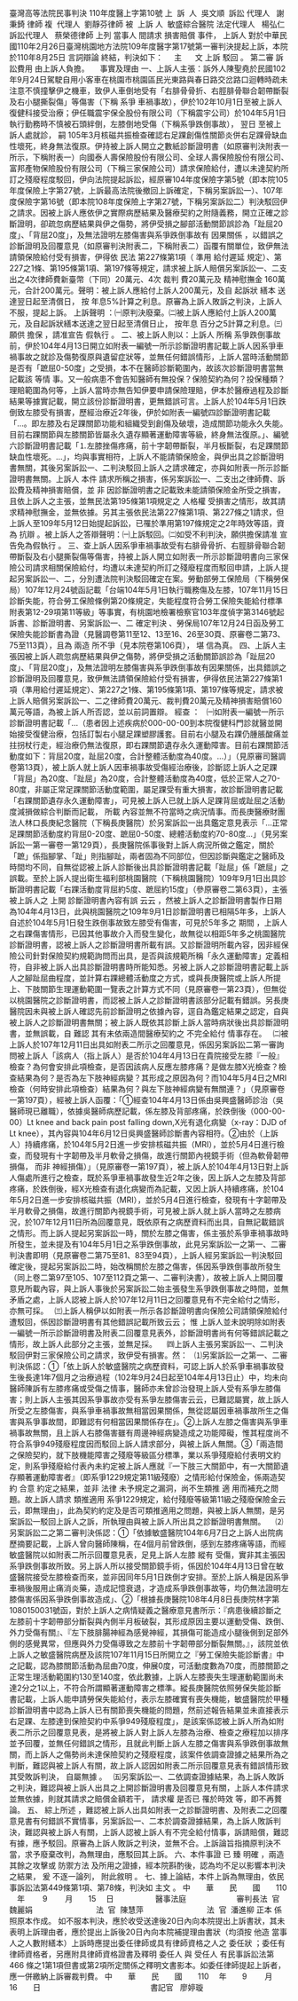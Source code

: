 臺灣高等法院民事判決
110年度醫上字第10號
上  訴  人  吳文順  
訴訟
代理人
  謝秉錡
律師
複  代理人  劉靜芬律師
被  
上訴
人  敏盛綜合醫院
法定代理人
  楊弘仁  
訴訟代理人
  蔡榮德律師
上列
當事人
間請求
損害賠償
事件，
上訴人
對於中華民國110年2月26日臺灣桃園地方法院109年度醫字第17號第一審判決提起上訴，本院於110年8月25日
言詞辯論
終結，判決如下：
    主      文
上訴
駁回
。
第二審
訴訟費用
由上訴人負擔。
    事實及理由
一、上訴人主張：訴外人陳聖堯於民國102年9月24日駕駛自用小客車在桃園市桃園區民光東路與春日路交岔路口迴轉時疏未注意不慎撞擊伊之機車，致伊人車倒地受有「右腓骨骨折、右脛腓骨聯合韌帶斷裂及右小腿撕裂傷」等傷害（下稱
系爭
車禍事故），伊於102年10月1日至被上訴人復健科接受治療；伊任職震宇保全股份有限公司（下稱震宇公司）於104年5月1日執行勤務時不慎被石頭絆倒，左膝倒地受傷（下稱系爭跌倒事故），
翌日
至被上訴人處就診，
嗣
105年3月核磁共振檢查確認右足踝創傷性關節炎併右足踝骨缺血性壞死，終身無法復原。伊持被上訴人開立之數紙診斷證明書（如原審判決附表一所示，下稱附表一）向國泰人壽保險股份有限公司、全球人壽保險股份有限公司、富邦產物保險股份有限公司（下稱三家保險公司）請求保險給付，遭以未達契約所訂之殘廢程度駁回，伊向法院提起訴訟，經原審104年度保險字第5號（即本院105年度保險上字第27號，上訴最高法院後撤回上訴確定，下稱另案訴訟一）、107年度保險字第16號（即本院108年度保險上字第27號，下稱另案訴訟二）判決駁回伊之請求。因被上訴人應依伊之實際病歷結果及醫療契約之附隨義務，開立正確之診斷證明，卻疏忽病歷結果與伊之傷勢，將伊受損之腳部活動關節誤診為「趾屈20度」、「背屈20度」，及無法證明左膝傷害與系爭跌倒事故有
因果關係
，以錯誤之診斷證明及回覆意見（如原審判決附表二，下稱附表二）函覆有關單位，致伊無法請領保險給付受有損害，伊得依
民法
第227條第1項（
準用
給付遲延
規定）、第227之1條、第195條第1項、第197條等規定，請求被上訴人賠償另案訴訟一、二支出之4次律師費新臺幣（下同）20萬元、4次
裁判
費20萬元及
精神慰撫金
160萬元，合計200萬元。聲明：被上訴人應給付上訴人200萬元，及自
起訴狀
繕本
送達翌日起至清償日，
按
年息5%計算之利息。原審為上訴人敗訴之判決，上訴人不服，提起上訴。
上訴聲明
：㈠原判決廢棄。㈡被上訴人應給付上訴人200萬元，及自起訴狀繕本送達之翌日起至清償日止，
按年息
百分之5計算之利息。㈢願供
擔保
，請准宣告
假執行
。
二、被上訴人則以：上訴人
所稱
系爭跌倒事故前，伊於104年4月13日開立如附表一編號一所示診斷證明書記載上訴人因系爭車禍事故之就診及傷勢復原與遺留症狀等，並無任何錯誤情形，上訴人當時活動關節是否有「蹠屈0-50度」之受損，本不在醫師診斷範圍內，故該次診斷證明書當無記載該
等情
事。又一般病患不會告知醫師有無投保？保險契約為何？投保種類？理賠範圍為何等，上訴人當時亦無告知伊要申請保險理賠，伊本於醫療過程及診斷結果等據實記載，開立該份診斷證明書，更無錯誤可言。上訴人於104年5月1日跌倒致左膝受有損害，歷經治療近2年後，伊於如附表一編號四診斷證明書記載「…。即左膝及右足踝關節功能和組織受到創傷及破壞，造成關節功能永久失能。目前右踝關節與左膝關節皆屬永久遺存顯著運動障害等級，終身無法復原。」、編號六診斷證明書記載「⒈左膝挫傷疼痛，前十字韌帶斷裂，半月板斷裂，右足踝關節缺血性壞死。…」，均與事實相符，上訴人不能請領保險金，與伊出具之診斷證明書無關，其後另案訴訟一、二判決駁回上訴人之請求確定，亦與如附表一所示診斷證明書無關。上訴人
本件
請求所稱之損害，係另案訴訟一、二支出之律師費、訴訟費及精神損害賠償，並
非
因診斷證明書之記載致未能請領保險金所受之損害，且依上訴人之主張，並無民法第195條第1項規定之
人格權
受損害之情形，故其請求精神慰撫金，並無依據。另其主張依民法第227條第1項、第227條之1請求，但上訴人至109年5月12日始提起訴訟，已罹於準用第197條規定之2年時效等語，資為
抗辯
。被上訴人之答辯聲明：㈠上訴駁回。㈡如受不利判決，願供擔保請准
宣告免為假執行
。
三、查上訴人因系爭車禍事故受有右腓骨骨折、右脛腓骨聯合韌帶斷裂及右小腿撕裂傷等傷害，持被上訴人開立如附表一所示診斷證明書向三家保險公司請求相關保險給付，均遭以未達契約所訂之殘廢程度而駁回申請，上訴人提起另案訴訟一、二，分別遭法院判決駁回確定在案。勞動部勞工保險局（下稱勞保局）107年12月24號函記載「台端104年5月1日執行職務傷及左膝，107年11月15日診斷失能，符合勞工保險條例第20條規定，失能程度符合勞工保險失能給付標準附表第12-29項第11等級」等事實，有桃園地檢署檢察官103年度偵字第3146號起訴書、診斷證明書、另案訴訟一、二
確定判決
、勞保局107年12月24日函及勞工保險失能診斷書為證（見醫調卷第11至12、13至16、26至30頁、原審卷二第73、75至113頁），且為
兩造
所不爭（見本院卷第106頁），
堪
信為真。
四、上訴人主張因被上訴人疏忽病歷結果與伊之傷勢，將伊受損之活動關節誤診為「趾屈20度」、「背屈20度」，及無法證明左膝傷害與系爭跌倒事故有因果關係，出具錯誤之診斷證明及回覆意見，致伊無法請領保險給付受有損害，伊得依民法第227條第1項（準用給付遲延規定）、第227之1條、第195條第1項、第197條等規定，請求被上訴人賠償另案訴訟一、二之律師費20萬元、裁判費20萬元及精神損害賠償160萬元等語，為被上訴人所否認，並以前詞置辯。
經查
：
  ㈠如附表一編號一所示診斷證明書記載「…（患者因上述疾病於000-00-00到本院復健科門診就醫並開始接受復健治療，包括訂製右小腿足踝塑膠護套。目前右小腿及右踝仍腫脹酸痛並拄拐杖行走，經治療仍無法復原，即右踝關節遺存永久運動障害。目前右踝關節活動度如下：背屈20度，趾屈20度，合計整體活動度為40度。…）」（見原審司醫調卷第13頁），被上訴人就上訴人因車禍事故受傷經治療後，診斷認上訴人之足踝「背屈」為20度、「趾屈」為20度，合計整體活動度為40度，低於正常人之70-80度，非屬正常足踝關節活動度範圍，屬足踝受有重大損害，故診斷證明書記載「右踝關節遺存永久運動障害」，可見被上訴人已就上訴人足踝背屈或趾屈之活動度減損做綜合判斷而記載，
所載
內容並無不符當時之病況情事。而長庚醫療財團法人林口長庚紀念醫院（下稱長庚醫院）於另案訴訟一出具鑑定意見表示「…正常足踝關節活動度約背屈0-20度、蹠屈0-50度、總體活動度約70-80度…」（見另案訴訟一第一審卷一第129頁），長庚醫院係事後對上訴人病況所做之鑑定，關於「蹠」係指腳掌、「趾」則指腳趾，兩者固為不同部位，但因診斷與鑑定之醫師及時間均不同，自無從認被上訴人診斷後出具診斷證明書記載「趾屈」係「蹠屈」之誤載。至於上訴人提出衛生福利部桃園醫院（下稱桃園醫院）109年9月1日出具診斷證明書記載「右踝活動度背屈約5度、蹠屈約15度」（參原審卷二第63頁），主張被上訴人之
上開
診斷證明書內容有誤
云云
，然被上訴人之診斷證明書製作日期為104年4月13日，此與桃園醫院之109年9月1日診斷證明書已相隔5年多，上訴人自述於104年5月1日發生跌倒事故致左膝受有傷害，可見於5年多之
期間
，上訴人之右踝傷害情形，已因其他事故介入而發生變化，故無從以相距5年多之桃園醫院診斷證明書，認被上訴人之診斷證明書所載有誤。又診斷證明所載內容，因非經保險公司針對保險契約規範詢問而出具，是否與該規範所稱「永久運動障害」定義相符，自非被上訴人出具診斷證明書時所能知悉。另被上訴人之診斷證明書記載上訴人之腳趾屈曲程度，並計算右踝總體活動度之方式，或與長庚醫院或上訴人所提上、下肢關節生理運動範圍一覽表之計算方式不同（見原審卷一第23頁），但無從以桃園醫院之診斷證明書，而認被上訴人之診斷證明書該部分記載有錯誤。另長庚醫院因未與被上訴人確認先前診斷證明之依據內容，逕自為鑑定結果之認定，自與被上訴人之診斷證明書無關；被上訴人既依其診斷上訴人當時病狀後出具診斷證明書，並無誤載，自
難認
其有未依兩造間醫療契約之
不完全給付
情事存在。
  ㈡被上訴人於107年12月11日出具如附表二所示之回覆意見，係因另案訴訟二第一審詢問被上訴人「該病人（指上訴人）是否於104年4月13日在貴院接受左膝『一般』檢查？為何會安排此項檢查，是否因該病人反應左膝疼痛？是做左膝X光檢查？檢查結果為何？是否為左下肢神經病變？其形成之原因為何？而104年5月4日之MRI檢查（何時安排此項檢查）結果為何？與左下肢神經病變有無關連？」（見原審卷一第197頁），經被上訴人函覆：「①經查104年4月13日係由吳興盛醫師診治（吳醫師現已離職），依據吳醫師病歷記載，係左膝及背部疼痛，於跌倒後（000-00-00）Lt knee and back pain post falling down,X光有退化病變（x-ray：DJD of Lt knee），其內容與104年6月12日吳興盛醫師診斷書內容相符。②由於（上訴人）持續疼痛，於104年5月2日進一步安排核磁共振（MRI），並於5月4日進行檢查，而發現有十字韌帶及半月軟骨之損傷，故進行關節內視鏡手術（但為軟骨韌帶損傷，
而非
神經損傷）」（見原審卷一第197頁），被上訴人於104年4月13日對上訴人傷處所進行之檢查，既於系爭車禍事故發生近2年之後，因上訴人之左膝及背部疼痛，於跌倒後，經X光檢查有退化病變而為記載，又因上訴人持續疼痛，於104年5月2日進一步安排核磁共振（MRI），並於5月4日進行檢查，發現有十字韌帶及半月軟骨之損傷，故進行關節內視鏡手術，可見被上訴人就上訴人當時之左膝病況，於107年12月11日所為回覆意見，既依原有之病歷資料而出具，自無記載錯誤之情形。而上訴人提起另案訴訟一時，關於左膝之傷害，係主張於系爭車禍事故時所發生，並未提及有104年5月1日之系爭跌倒事故，此見另案訴訟一之第一、二審判決書即明（見原審卷二第75至81、83至94頁），上訴人經另案訴訟一判決駁回確定後，提起另案訴訟二時，始改稱關於左膝之傷害，係因系爭跌倒事故所發生（同上卷二第97至105、107至112頁之第一、二審判決書），故被上訴人上開回覆意見所載內容，與上訴人事後於另案訴訟二始主張發生系爭跌倒事故之時間，並無矛盾之處，上訴人認被上訴人於107年12月11日之回覆意見有不完全給付之情形，亦無可採。
  ㈢上訴人稱伊以如附表一所示各診斷證明書向保險公司請領保險給付遭駁回，係因診斷證明書有其他錯誤記載所致云云；
惟
上訴人並未說明除如附表一編號一所示診斷證明書及附表二回覆意見表外，診斷證明書尚有何等錯誤記載之情形，故上訴人此部分之主張，並無足採。
　㈣上訴人主張另案訴訟一、二判決駁回伊對三家保險公司之請求，致伊受有損害。然：
  ⑴另案訴訟一之第一、二審判決係認：①「依上訴人於敏盛醫院之病歷資料，可認上訴人於系爭車禍事故發生後長達1年7個月之治療過程（102年9月24日起至104年4月13日止）中，均未向醫師陳訴有左膝疼痛或受傷之情事，醫師亦未曾診治發現上訴人受有系爭左膝傷害；則上訴人主張其因系爭事故亦受有系爭左膝傷害云云，已難認屬實，故上訴人所受之左膝傷害，與系爭車禍事故無相當因果關係，無從認屬因車禍事故所生之傷害與系爭事故間，即難認有何相當因果關係存在」。②上訴人左膝之傷害與系爭車禍事故無關，且上訴人右膝傷害雖有周邊神經病變造成之功能障礙，惟其程度尚不符合系爭949殘廢程度因而駁回上訴人請求部分，與被上訴人無關。③「兩造間之保險契約，就下肢機能障害之殘廢等級區分標準，業以系爭殘廢給付表明文約定，則系爭殘廢給付表內未約定被上訴人應就『一下肢三大關節中，有一大關節遺存顯著運動障害者』（即系爭1229規定第11級殘廢）之情形給付保險金，係兩造契約
合意
約定之結果，並非
法律
未予規定之漏洞，尚不生類推
適
用而補充之問題。故上訴人請求
類推適用
系爭1229規定，給付殘廢等級第11級之殘廢保險金云云，即無理由」，此為契約約定及是否可類推適用之問題，與被上訴人無關，是另案訴訟一駁回上訴人之訴，所執理由與被上訴人所出具之診斷證明書無關。
　⑵另案訴訟二之第二審判決係認：①「依據敏盛醫院104年6月7日之上訴人出院病歷摘要記載，上訴人曾向醫師陳稱，在4個月前曾跌倒，感到左膝疼痛等語，而經敏盛醫院以如附表二所示回覆意見表，足見上訴人左膝
縱有
受傷，實非其主張因系爭跌倒事故所致。另上訴人所以接受關節鏡手術，係因於104年4月13日曾在敏盛醫院接受左膝檢查而來，並非因同年5月1日跌倒才安排。至於上訴人稱是因系爭車禍後服用止痛消炎藥，造成記憶衰退，才造成系爭跌倒事故等，均仍無法證明左膝傷害係因系爭跌倒事故造成」、②「根據長庚醫院108年4月8日長庚院林字第1080150031號函，對於上訴人之病情疑義之醫療意見書所示：『病患後續診斷之左膝前十字韌帶部分斷裂與內側半月板破裂，其形成原因主要以運動受傷、跌倒、外力受傷有關』、『左下肢腓腸神經為感覺神經，其損傷可能造成小腿後側到足部外側的感覺異常，但應與外力受傷導致之左膝前十字韌帶部分斷裂無關。』，該院並依上訴人之敏盛醫院病歷及該院107年11月15日所開立之『勞工保險失能診斷書』中之記載，認為膝關節活動為屈曲70度，伸展0度，可活動度數為70度，而膝關節之正常生理活動範圍約130至140度，依此數據，上訴人左膝喪失生理運動範圍尚未達2分之1以上，不符合所謂顯著運動障害之標準。縱長庚醫院依照勞保失能診斷書記載，上訴人能申請勞保失能給付，表示左膝確實有喪失機能，敏盛醫院於甲種診斷證明書中認為上訴人已有關節喪失機能的問題，然前述報告結果並未直接表示右足踝、左膝達到保險契約中系爭949殘廢程度」，是該案係認被上訴人所為如附表二所示之回覆意見表，是將被上訴人對上訴人左膝為治療、檢查之療程加以排序並予回覆，並無任何錯誤之情形，且就此判斷上訴人左膝之傷害與系爭跌倒事故無關，而上訴人之傷勢尚未達保險契約之殘廢程度，該案件依調查證據之結果所為之判斷，難認與被上訴人有關，故上訴人認因如附表二所示回覆意見表有錯誤情形致其受敗訴判決，
自屬無據
。
  ㈤另案訴訟一、二依調查證據結果，為上訴人敗訴之判決，難認與被上訴人出具之上開診斷證明書及回覆意見有關，上訴人本件請求並無依據，則就其請求之賠償金額若干，
請求權
是否已
罹於時效
等，即不再贅論。
五、
綜上所述
，難認被上訴人出具如附表一之診斷證明書、及附表二之回覆意見書有何錯誤不實情事，另案訴訟一、二本於調查證據結果，為上訴人敗訴判決，難認與被上訴人有關，上訴人認被上訴人有不完全給付情事，訴請賠償，難認有據，應予駁回。原審為上訴人敗訴之判決，並無不合。上訴論旨指摘原判決不當，求予廢棄改判，為無理由，應駁回其上訴。
六、本件事證
已
臻
明確
，兩造其餘之攻擊或
防禦方法
及所用之證據，經本院斟酌後，認為均不足以影響本判決之結果，
爰
不逐一論列，
附此敘明
。
七、據上論結，本件上訴為無理由，依民事訴訟法第449條第1項、第78條，判決如
主文
。
中　　華　　民　　國　　110 　年　　 9 　　月　　15 　日
                  醫事法庭
                      審判長法  官  魏麗娟
                            法  官  陳慧萍
                            法  官  潘進柳
正本
係照原本作成。
如不服本判決，應於收受送達後20日內向本院提出上訴書狀，其未表明上訴理由者，應於提出上訴後20日內向本院補提理由書狀（均須按
他造
當事人之人數附繕本）上訴時應提出委任律師或具有律師資格之人之
委任狀
；委任有律師資格者，另應附具律師資格證書及釋明
委任人
與
受任人
有民事訴訟法第466 條之1第1項但書或第2項所定關係之釋明文書影本。如委任律師提起上訴者，應一併繳納上訴審裁判費。
中　　華　　民　　國　　110 　年　　9 　　月　　16　　日
  　　　　　　　　　　　　　
書記官
  廖婷璇